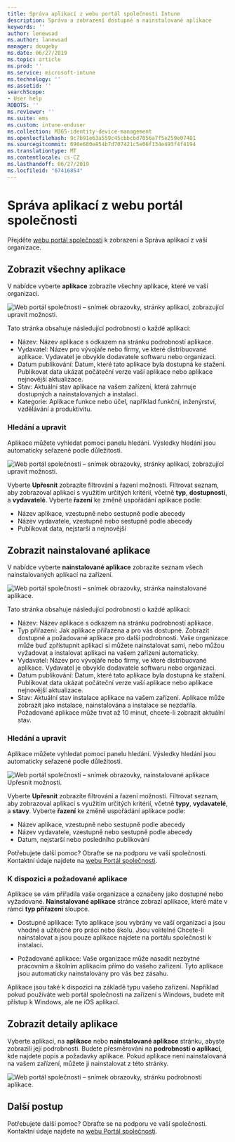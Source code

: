 ```yaml
---
title: Správa aplikací z webu portál společnosti Intune
description: Správa a zobrazení dostupné a nainstalované aplikace
keywords: ''
author: lenewsad
ms.author: lanewsad
manager: dougeby
ms.date: 06/27/2019
ms.topic: article
ms.prod: ''
ms.service: microsoft-intune
ms.technology: ''
ms.assetid: ''
searchScope:
- User help
ROBOTS: ''
ms.reviewer: ''
ms.suite: ems
ms.custom: intune-enduser
ms.collection: M365-identity-device-management
ms.openlocfilehash: 9c7b91e63a559c45cbbcbd7056a7f5e259e07481
ms.sourcegitcommit: 690e680e854b7d707421c5e06f134e493f4f4194
ms.translationtype: MT
ms.contentlocale: cs-CZ
ms.lasthandoff: 06/27/2019
ms.locfileid: "67416854"
---
```

# <a name="manage-apps-from-the-company-portal-website"></a>Správa aplikací z webu portál společnosti 
Přejděte [webu portál společnosti](https://portal.manage.microsoft.com) k zobrazení a Správa aplikací z vaší organizace. 

## <a name="view-all-apps"></a>Zobrazit všechny aplikace  
V nabídce vyberte **aplikace** zobrazíte všechny aplikace, které ve vaší organizaci. 

   ![Web portál společnosti – snímek obrazovky, stránky aplikací, zobrazující upravit možnosti.](./media/intune-view-apps-1907.png)  

Tato stránka obsahuje následující podrobnosti o každé aplikaci:  

* Název: Název aplikace s odkazem na stránku podrobností aplikace.
* Vydavatel: Název pro vývojáře nebo firmy, ve které distribuované aplikace. Vydavatel je obvykle dodavatele softwaru nebo organizaci.  
* Datum publikování: Datum, které tato aplikace byla dostupná ke stažení. Publikovat data ukázat počáteční verze vaší aplikace nebo aplikace nejnovější aktualizace.
* Stav: Aktuální stav aplikace na vašem zařízení, která zahrnuje dostupných a nainstalovaných a instalaci. 
* Kategorie: Aplikace funkce nebo účel, například funkční, inženýrství, vzdělávání a produktivitu.  

### <a name="search-and-refine"></a>Hledání a upravit   

Aplikace můžete vyhledat pomocí panelu hledání. Výsledky hledání jsou automaticky seřazené podle důležitosti.  

   ![Web portál společnosti – snímek obrazovky, stránky aplikací, zobrazující upravit možnosti.](./media/intune-refine-all-apps-1907.png)  

Vyberte **Upřesnit** zobrazíte filtrování a řazení možnosti. Filtrovat seznam, aby zobrazoval aplikací s využitím určitých kritérií, včetně **typ**, **dostupnosti**, a **vydavatelé**. Vyberte **řazení** ke změně uspořádání aplikace podle:

* Název aplikace, vzestupně nebo sestupně podle abecedy 
* Název vydavatele, vzestupně nebo sestupně podle abecedy 
* Publikovat data, nejstarší a nejnovější  

## <a name="view-installed-apps"></a>Zobrazit nainstalované aplikace  
V nabídce vyberte **nainstalované aplikace** zobrazíte seznam všech nainstalovaných aplikací na zařízení.  

   ![Web portál společnosti – snímek obrazovky, stránka nainstalované aplikace.](./media/intune-installed-apps-1907.png)  


Tato stránka obsahuje následující podrobnosti o každé aplikaci:  

* Název: Název aplikace s odkazem na stránku podrobností aplikace.
* Typ přiřazení: Jak aplikace přiřazena a pro vás dostupné. Zobrazit dostupné a požadované aplikace pro další podrobnosti. Vaše organizace může buď zpřístupnit aplikaci si můžete nainstalovat sami, nebo můžou vyžadovat a instalovat aplikaci na vašem zařízení automaticky.  
* Vydavatel: Název pro vývojáře nebo firmy, ve které distribuované aplikace. Vydavatel je obvykle dodavatele softwaru nebo organizaci.  
* Datum publikování: Datum, které tato aplikace byla dostupná ke stažení. Publikovat data ukázat počáteční verze vaší aplikace nebo aplikace nejnovější aktualizace.
* Stav: Aktuální stav instalace aplikace na vašem zařízení. Aplikace může zobrazit jako instalace, nainstalována a instalace se nezdařila. Požadované aplikace může trvat až 10 minut, chcete-li zobrazit aktuální stav.  

### <a name="search-and-refine"></a>Hledání a upravit  

Aplikace můžete vyhledat pomocí panelu hledání. Výsledky hledání jsou automaticky seřazené podle důležitosti.  

   ![Web portál společnosti – snímek obrazovky, nainstalované aplikace Upřesnit možnosti.](./media/intune-installed-refine-1907.png)  

Vyberte **Upřesnit** zobrazíte filtrování a řazení možnosti. Filtrovat seznam, aby zobrazoval aplikací s využitím určitých kritérií, včetně **typy**, **vydavatelé**, a **stavy**. Vyberte **řazení** ke změně uspořádání aplikace podle:

* Název aplikace, vzestupně nebo sestupně podle abecedy  
* Název vydavatele, vzestupně nebo sestupně podle abecedy  
* Datum, nejstarší nebo posledního publikování  

Potřebujete další pomoc? Obraťte se na podporu ve vaší společnosti. Kontaktní údaje najdete na [webu Portál společnosti](https://go.microsoft.com/fwlink/?linkid=2010980).  

### <a name="available-and-required-apps"></a>K dispozici a požadované aplikace
Aplikace se vám přiřadila vaše organizace a označeny jako dostupné nebo vyžadované. **Nainstalované aplikace** stránce zobrazí aplikace, které máte v rámci **typ přiřazení** sloupce. 


* Dostupné aplikace: Tyto aplikace jsou vybrány ve vaší organizaci a jsou vhodné a užitečné pro práci nebo školu. Jsou volitelné Chcete-li nainstalovat a jsou pouze aplikace najdete na portálu společnosti k instalaci. 

* Požadované aplikace: Vaše organizace může nasadit nezbytné pracovním a školním aplikacím přímo do vašeho zařízení. Tyto aplikace jsou automaticky nainstalovány pro vás bez zásahu. 

Aplikace jsou také k dispozici na základě typu vašeho zařízení. Například pokud používáte web portál společnosti na zařízení s Windows, budete mít přístup k Windows, ale ne iOS aplikací.  

## <a name="view-app-details"></a>Zobrazit detaily aplikace  
Vyberte aplikaci, na **aplikace** nebo **nainstalované aplikace** stránku, abyste zobrazili její podrobnosti. Budete přesměrováni na **podrobností o aplikaci**, kde najdete popis a požadavky aplikace. Pokud aplikace není nainstalovaná na vašem zařízení, můžete ji nainstalovat z této stránky. 


   ![Web portál společnosti – snímek obrazovky, stránku podrobností aplikace.](./media/intune-app-details-1907.png)  

## <a name="next-steps"></a>Další postup
Potřebujete další pomoc? Obraťte se na podporu ve vaší společnosti. Kontaktní údaje najdete na [webu Portál společnosti](https://go.microsoft.com/fwlink/?linkid=2010980).  
